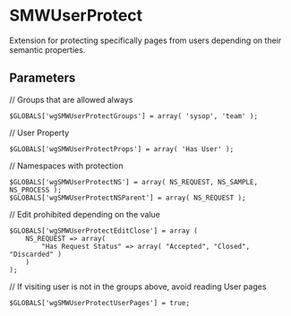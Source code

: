 # SMWUserProtect

Extension for protecting specifically pages from users depending on their semantic properties.

## Parameters

// Groups that are allowed always

	$GLOBALS['wgSMWUserProtectGroups'] = array( 'sysop', 'team' );

// User Property

	$GLOBALS['wgSMWUserProtectProps'] = array( 'Has User' );

// Namespaces with protection

	$GLOBALS['wgSMWUserProtectNS'] = array( NS_REQUEST, NS_SAMPLE, NS_PROCESS );
	$GLOBALS['wgSMWUserProtectNSParent'] = array( NS_REQUEST );

// Edit prohibited depending on the value

	$GLOBALS['wgSMWUserProtectEditClose'] = array (
		NS_REQUEST => array(
			"Has Request Status" => array( "Accepted", "Closed", "Discarded" )
		)
	);

// If visiting user is not in the groups above, avoid reading User pages

	$GLOBALS['wgSMWUserProtectUserPages'] = true;
